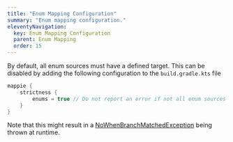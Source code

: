 ```yaml
---
title: "Enum Mapping Configuration"
summary: "Enum mapping configuration."
eleventyNavigation:
  key: Enum Mapping Configuration
  parent: Enum Mapping
  order: 15
---
```


By default, all enum sources must have a defined target. This can be disabled by adding the following
configuration to the `build.gradle.kts` file

```kotlin
mappie {
    strictness {
        enums = true // Do not report an error if not all enum sources are mapped 
    }
}
```

Note that this might result in a [NoWhenBranchMatchedException](https://kotlinlang.org/api/latest/jvm/stdlib/kotlin/-no-when-branch-matched-exception/)
being thrown at runtime.